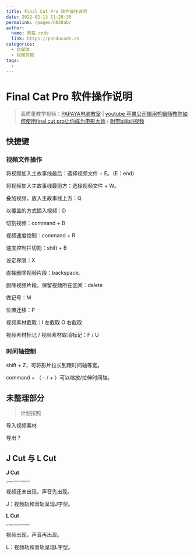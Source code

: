 ```yaml
---
title: Final Cut Pro 软件操作说明
date: 2022-02-13 11:28:30
permalink: /pages/6828ab/
author: 
  name: 熊猫 code
  link: https://pandacode.cn
categories: 
  - 自媒体
  - 视频剪辑
tags: 
  - 
---
```

# Final Cat Pro 软件操作说明

> 高质量教学视频：[PAPAYA电脑教室](https://space.bilibili.com/402780815) | [youtube 苹果公司御用剪辑师教你如何使用final cut pro让你成为电影大师](https://www.youtube.com/watch?v=H883qIGV48E&t=1909s) / [附带bilibili视频](https://www.bilibili.com/video/BV1qE411c7co?share_source=copy_web) 



## 快捷键

### 视频文件操作

将视频加入主故事线最后：选择视频文件 + E。（E：end）

将视频加入主故事线最前方：选择视频文件 + W。

叠加视频，放入主故事线上方：Q

以覆盖的方式插入视频：D



切割视频：command + B



视频速度控制：command + R

速度控制拦切割：shift + B



设定界限：X

直接删除视频片段：backspace。

删除视频片段，保留视频所在区间：delete

做记号：M

位置迁移：P

视频素材截取：I 左截取 O 右截取

视频素材标记 / 视频素材取消标记：F / U



### 时间轴控制

shift + Z，可将影片拉长到跟时间轴等宽。

command + （ - / + ）可以缩放/拉伸时间轴。



## 未整理部分

> 计划按照

导入视频素材

导出？



## J Cut 与 L Cut

**J Cut**

<img src="https://file.pandacode.cn/blog/202202201731500.png" alt="image-20220213114401291" style="zoom:33%;" /> 

视频还未出现，声音先出现。

J：视频轨和音轨呈现J字型。

**L Cut**

<img src="https://file.pandacode.cn/blog/202202201731733.png" alt="image-20220213114541198" style="zoom:33%;" /> 

视频出现，声音再出现。

L：视频轨和音轨呈现L字型。